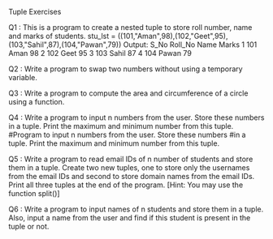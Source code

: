 Tuple Exercises

Q1 : This is a program to create a nested tuple to store roll number, name and marks of students.
stu_lst = ((101,"Aman",98),(102,"Geet",95),(103,"Sahil",87),(104,"Pawan",79))
Output:
S_No    Roll_No     Name    Marks
1       101         Aman    98
2       102         Geet    95
3       103         Sahil   87
4       104         Pawan   79

Q2 : Write a program to swap two numbers without using a temporary variable.

Q3 : Write a program to compute the area and circumference of a circle using a function.

Q4 : Write a program to input n numbers from the user. Store these numbers in a tuple. Print the maximum and minimum
number from this tuple. 
#Program to input n numbers from the user. Store these numbers
#in a tuple. Print the maximum and minimum number from this tuple.

Q5 : Write a program to read email IDs of n number of students and store them in a tuple. Create two new
tuples, one to store only the usernames from the email IDs and second to store domain names from
the email IDs. Print all three tuples at the end of the program. [Hint: You may use the function split()]

Q6 : Write a program to input names of n students and store them in a tuple. Also, input a name from the
user and find if this student is present in the tuple or not.


